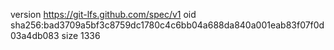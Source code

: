 version https://git-lfs.github.com/spec/v1
oid sha256:bad3709a5bf3c8759dc1780c4c6bb04a688da840a001eab83f07f0d03a4db083
size 1336
